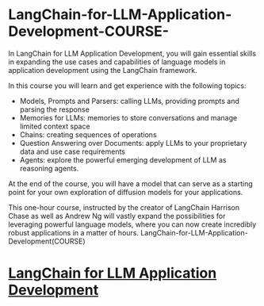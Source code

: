 # LangChain-for-LLM-Application-Development-COURSE-

In LangChain for LLM Application Development, you will gain essential skills in expanding the use cases and capabilities of language models in application development using the LangChain framework.

In this course you will learn and get experience with the following topics:

- Models, Prompts and Parsers: calling LLMs, providing prompts and parsing the response
- Memories for LLMs: memories to store conversations and manage limited context space
- Chains: creating sequences of operations
- Question Answering over Documents: apply LLMs to your proprietary data and use case requirements
- Agents: explore the powerful emerging development of LLM as reasoning agents.

At the end of the course, you will have a model that can serve as a starting point for your own exploration of diffusion models for your applications.

This one-hour course, instructed by the creator of LangChain Harrison Chase as well as Andrew Ng will vastly expand the possibilities for leveraging powerful language models, where you can now create incredibly robust applications in a matter of hours.
LangChain-for-LLM-Application-Development(COURSE)
# [LangChain for LLM Application Development](https://www.deeplearning.ai/short-courses/langchain-for-llm-application-development/)
